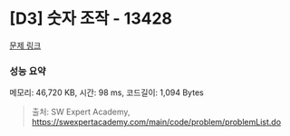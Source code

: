 # [D3] 숫자 조작 - 13428 

[문제 링크](https://swexpertacademy.com/main/code/problem/problemDetail.do?contestProbId=AX4EJPs68IkDFARe) 

### 성능 요약

메모리: 46,720 KB, 시간: 98 ms, 코드길이: 1,094 Bytes



> 출처: SW Expert Academy, https://swexpertacademy.com/main/code/problem/problemList.do